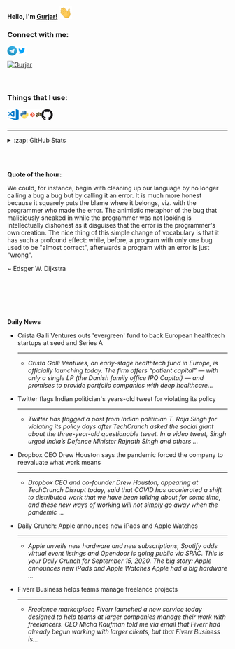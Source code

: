 #### Hello, I'm [Gurjar!](https://GurjarKing.github.io) <img src="https://raw.githubusercontent.com/ABSphreak/ABSphreak/master/gifs/Hi.gif" width="30px"></h2>


### Connect with me:

[<img align="left" alt="Gurjar | Telegram" width="22px" src="https://raw.githubusercontent.com/github/explore/80688e429a7d4ef2fca1e82350fe8e3517d3494d/topics/telegram/telegram.png" />][Telegram]
[<img align="left" alt="Gurjar | Twitter" width="22px" src="https://raw.githubusercontent.com/github/explore/80688e429a7d4ef2fca1e82350fe8e3517d3494d/topics/twitter/twitter.png" />][Twitter]
<br >
<br >
<a href="https://github.com/GurjarKing"><img src="https://komarev.com/ghpvc/?username=GurjarKing" alt="Gurjar" /></a> <br />
<br />
<br />
<!-- <br >

![](https://visitor-badge.glitch.me/badge?page_id=GurjarKing)

<br /> -->

### Things that I use:

[<img align="left" alt="Visual Studio Code" width="26px" src="https://raw.githubusercontent.com/github/explore/80688e429a7d4ef2fca1e82350fe8e3517d3494d/topics/visual-studio-code/visual-studio-code.png" />][VSCode]
[<img align="left" alt="Python" width="26px" src="https://raw.githubusercontent.com/github/explore/80688e429a7d4ef2fca1e82350fe8e3517d3494d/topics/python/python.png" />][Python]
[<img align="left" alt="Git" width="26px" src="https://raw.githubusercontent.com/github/explore/80688e429a7d4ef2fca1e82350fe8e3517d3494d/topics/git/git.png" />][Git]
[<img align="left" alt="GitHub" width="26px" src="https://raw.githubusercontent.com/github/explore/78df643247d429f6cc873026c0622819ad797942/topics/github/github.png" />][Github]

<br />
<br />

---
<details>
  <summary>:zap: GitHub Stats</summary>

<img align="left" alt="Gurjar's Github Stats" src="https://github-readme-stats.vercel.app/api?username=GurjarKing&show_icons=true&hide_border=true&count_private=true&include_all_commit=true&theme=algolia" />

</details>

<!-- ### 🔔 My latest tweet
<a href="https://twitter.com/Gurjar_King43" target="_blank">
	<img src="https://github.com/GurjarKing/GurjarKing/raw/master/tweet.png" width="70%" align="center" alt="Click to view on Twitter" title="My latest tweet, as an image"/>
</a> -->
<br>

<pre>

</pre>

**Quote of the hour:**

We could, for instance, begin with cleaning up our language by no longer calling a bug a bug but by calling it an error. It is much more honest because it squarely puts the blame where it belongs, viz. with the programmer who made the error. The animistic metaphor of the bug that maliciously sneaked in while the programmer was not looking is intellectually dishonest as it disguises that the error is the programmer's own creation. The nice thing of this simple change of vocabulary is that it has such a profound effect: while, before, a program with only one bug used to be "almost correct", afterwards a program with an error is just "wrong".

~ Edsger W. Dijkstra
<pre>

</pre>
<br>
<pre>


</pre>
<strong>Daily News</strong>
  
  - Crista Galli Ventures outs 'evergreen' fund to back European healthtech startups at seed and Series A
     <hr/>
     
      - *Crista Galli Ventures, an early-stage healthtech fund in Europe, is officially launching today. The firm offers “patient capital” — with only a single LP (the Danish family office IPQ Capital) — and promises to provide portfolio companies with deep healthcare…*
     
  - Twitter flags Indian politician's years-old tweet for violating its policy
      <hr/>
      
      - *Twitter has flagged a post from Indian politician T. Raja Singh for violating its policy days after TechCrunch asked the social giant about the three-year-old questionable tweet. In a video tweet, Singh urged India’s Defence Minister Rajnath Singh and others …*
      
  - Dropbox CEO Drew Houston says the pandemic forced the company to reevaluate what work means
      <hr/>
      
      - *Dropbox CEO and co-founder Drew Houston, appearing at TechCrunch Disrupt today, said that COVID has accelerated a shift to distributed work that we have been talking about for some time, and these new ways of working will not simply go away when the pandemic …*
      
  - Daily Crunch: Apple announces new iPads and Apple Watches
      <hr/>
      
      - *Apple unveils new hardware and new subscriptions, Spotify adds virtual event listings and Opendoor is going public via SPAC. This is your Daily Crunch for September 15, 2020. The big story: Apple announces new iPads and Apple Watches Apple had a big hardware …*
       
  - Fiverr Business helps teams manage freelance projects
      <hr/>
       
       - *Freelance marketplace Fiverr launched a new service today designed to help teams at larger companies manage their work with freelancers. CEO Micha Kaufman told me via email that Fiverr had already begun working with larger clients, but that Fiverr Business is…*
      

<br />

[VSCode]: https://code.visualstudio.com/
[Python]: https://www.python.org/
[Git]: https://git-scm.com/
[Github]: https://github.com/
[Telegram]: https://t.me/Gurjar_King/
[Twitter]: https://twitter.com/Gurjar_King43/

